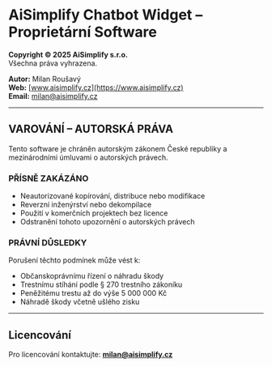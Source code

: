 
# AiSimplify Chatbot Widget – Proprietární Software  

**Copyright © 2025 AiSimplify s.r.o.**  
Všechna práva vyhrazena.  

**Autor:** Milan Roušavý  
**Web:** [www.aisimplify.cz](https://www.aisimplify.cz)  
**Email:** milan@aisimplify.cz  

---

## VAROVÁNÍ – AUTORSKÁ PRÁVA  
Tento software je chráněn autorským zákonem České republiky a mezinárodními úmluvami o autorských právech.  

### PŘÍSNĚ ZAKÁZÁNO
- Neautorizované kopírování, distribuce nebo modifikace  
- Reverzní inženýrství nebo dekompilace  
- Použití v komerčních projektech bez licence  
- Odstranění tohoto upozornění o autorských právech  

### PRÁVNÍ DŮSLEDKY
Porušení těchto podmínek může vést k:  
- Občanskoprávnímu řízení o náhradu škody  
- Trestnímu stíhání podle § 270 trestního zákoníku  
- Peněžitému trestu až do výše 5 000 000 Kč  
- Náhradě škody včetně ušlého zisku  

---

## Licencování
Pro licencování kontaktujte: **milan@aisimplify.cz**
